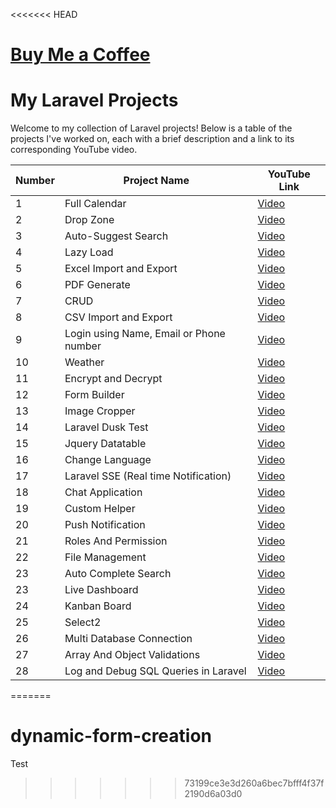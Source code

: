 <<<<<<< HEAD
# [Buy Me a Coffee](https://buymeacoffee.com/eraufi)
# My Laravel Projects

Welcome to my collection of Laravel projects! Below is a table of the projects I've worked on, each with a brief description and a link to its corresponding YouTube video.

| Number | Project Name                            | YouTube Link                          |
|--------|-----------------------------------------|---------------------------------------|
| 1      | Full Calendar                           | [Video](https://youtu.be/KzZR9A7Xk14) |
| 2      | Drop Zone                               | [Video](https://youtu.be/SdwA3YKW35g) |
| 3      | Auto-Suggest Search                     | [Video](https://youtu.be/7nvN0q77P-k) |
| 4      | Lazy Load                               | [Video](https://youtu.be/5eG3PIriMgU) |
| 5      | Excel Import and Export                 | [Video](https://youtu.be/BKPkN7XEwxA) |
| 6      | PDF Generate                            | [Video](https://youtu.be/my9XgQHQoKM) |
| 7      | CRUD                                    | [Video](https://youtu.be/gVP0EIS5j5A) |
| 8      | CSV Import and Export                   | [Video](https://youtu.be/6tEsCSatPXE) |
| 9      | Login using Name, Email or Phone number | [Video](https://youtu.be/ktTK2LZcyk4) |
| 10     | Weather                                 | [Video](https://youtu.be/Hyw8w65Ru5U) |
| 11     | Encrypt and Decrypt                     | [Video](https://youtu.be/E40z1dDL0YY) |
| 12     | Form Builder                            | [Video](https://youtu.be/VXFSe-D5SCA) |
| 13     | Image Cropper                           | [Video](https://youtu.be/zT3somYJGAE) |
| 14     | Laravel Dusk Test                       | [Video](https://youtu.be/wNQxHo7Xj6M) |
| 15     | Jquery Datatable                        | [Video](https://youtu.be/RRS7zW2SwIg) |
| 16     | Change Language                         | [Video](https://youtu.be/ZrabCjtIaCg) |
| 17     | Laravel SSE (Real time Notification)    | [Video](https://youtu.be/A7I8r3Fhrww) |
| 18     | Chat Application                        | [Video](https://youtu.be/Dcnud0U5-6E) |
| 19     | Custom Helper                           | [Video](https://youtu.be/5F_gRvkCoNM) |
| 20     | Push Notification                       | [Video](https://youtu.be/AOLigc0T5tc) |
| 21     | Roles And Permission                    | [Video](https://youtu.be/EiZPls4UcH4) |
| 22     | File Management                         | [Video](https://youtu.be/tt4HOOQ-rCc) |
| 23     | Auto Complete Search                    | [Video](https://youtu.be/s362UfaMKtg) |
| 23     | Live Dashboard                          | [Video](https://youtu.be/QPD3CRqSpPM) |
| 24     | Kanban Board                            | [Video](https://youtu.be/VLsnsLz4iwU) |
| 25     | Select2                                 | [Video](https://youtu.be/fXdbiTIcXpw) |
| 26     | Multi Database Connection               | [Video](https://youtu.be/kj-SjBFcxl4) |
| 27     | Array And Object Validations            | [Video](https://youtu.be/1B66fjZvGEE) |
| 28     | Log and Debug SQL Queries in Laravel    | [Video](https://youtu.be/9dDLp7uISjU) |
=======
# dynamic-form-creation
Test
>>>>>>> 73199ce3e3d260a6bec7bfff4f37f2190d6a03d0
